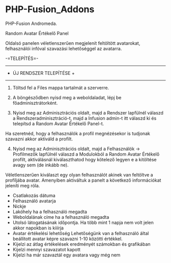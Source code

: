 # PHP-Fusion_Addons
<p>PHP-Fusion Andromeda.</p>
<p>Random Avatar Értékelő Panel</p>
Oldalsó panelen véletlenszerűen megjelenít feltöltött avatarokat, felhasználói infóval
szavazási lehetőséggel az avatarra.

-=TELEPÍTÉS=-

--------------------------
+ ÚJ RENDSZER TELEPÍTÉSE +
--------------------------

1. Töltsd fel a Files mappa tartalmát a szerverre.

2. A böngésződben nyisd meg a weboldaladat, lépj be főadminisztrátorként.

3. Nyisd meg az Adminisztrációs oldalt, majd a Rendszer lapfülnél válaszd
   a Rendszeradminisztráció-t, majd a Infusion admin-t itt válaszd ki és telepítsd a Random Avatar Értékelő Panel-t.

Ha szeretnéd, hogy a felhasználók a profil megnézésekor is tudjonak szavazni akkor aktiváld a profilt.

4. Nyisd meg az Adminisztrációs oldalt, majd a Felhasználók -> Profilmezők lapfülnél válaszd a Modulokból a Random Avatar Értékelő profilt,
aktiválásnál kiválaszthatod hogy kötelező legyen e a kitöltése avagy sem (de inkább ne).


Véletlenszerűen kiválaszt egy olyan felhasználót akinek van feltöltve a profíljába avatar.
Amenyiben aktiváltuk a panelt a következő információkat jeleníti meg róla.

- Csatlakozás dátuma
- Felhasználó avatarja
- Nickje
- Lakóhely ha a felhasználó megadta
- Weboldalának címe ha a felhasználó megadta
- Utolsó látogatásának időpontja. Ha több mint 1 napja nem volt jelen akkor napokban is kiiírja
- Avatar értékelési lehetőség
  Lehetőségünk van a felhasználó által beállított avatar képre szavazni 1-10 közötti értékkel.
- Kijelzi az átlag értékelések eredményét számokban és grafikában
- Kijelzi mennyi szavazatot kapott
- Kijelzi ha már szavaztál egy avatara vagy még nem

